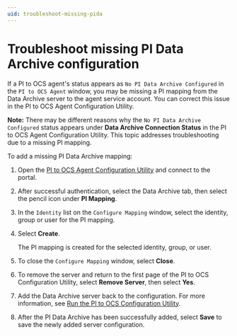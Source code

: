 ```yaml
---
uid: troubleshoot-missing-pida
---
```


# Troubleshoot missing PI Data Archive configuration

If a PI to OCS agent's status appears as `No PI Data Archive Configured` in the `PI to OCS Agent` window, you may be missing a PI mapping from the Data Archive server to the agent service account. You can correct this issue in the PI to OCS Agent Configuration Utility.

**Note:** There may be different reasons why the `No PI Data Archive Configured` status appears under **Data Archive Connection Status** in the PI to OCS Agent Configuration Utility. This topic addresses troubleshooting due to a missing PI mapping.

To add a missing PI Data Archive mapping:

1. Open the [PI to OCS Agent Configuration Utility](xref:pi-to-ocs-utility) and connect to the portal.

1. After successful authentication, select the Data Archive tab, then select the pencil icon under **PI Mapping**.  

1. In the `Identity` list on the `Configure Mapping` window, select the identity, group or user for the PI mapping.

1. Select **Create**.

   The PI mapping is created for the selected identity, group, or user.

1. To close the `Configure Mapping` window, select **Close**. 

1. To remove the server and return to the first page of the PI to OCS Configuration Utility, select **Remove Server**, then select **Yes**.

1. Add the Data Archive server back to the configuration. For more information, see [Run the PI to OCS Configuration Utility](xref:pi-to-ocs-utility).  

1. After the PI Data Archive has been successfully added, select **Save** to save the newly added server configuration.
